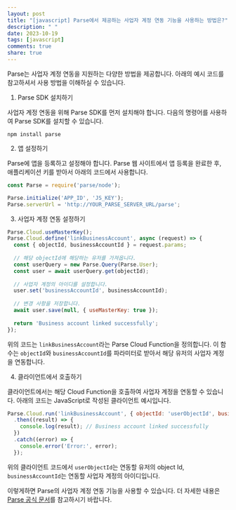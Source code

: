 ```yaml
---
layout: post
title: "[javascript] Parse에서 제공하는 사업자 계정 연동 기능을 사용하는 방법은?"
description: " "
date: 2023-10-19
tags: [javascript]
comments: true
share: true
---
```

Parse는 사업자 계정 연동을 지원하는 다양한 방법을 제공합니다. 아래의 예시 코드를 참고하셔서 사용 방법을 이해하실 수 있습니다.

1. Parse SDK 설치하기

사업자 계정 연동을 위해 Parse SDK를 먼저 설치해야 합니다. 다음의 명령어를 사용하여 Parse SDK를 설치할 수 있습니다.

```
npm install parse
```

2. 앱 설정하기

Parse에 앱을 등록하고 설정해야 합니다. Parse 웹 사이트에서 앱 등록을 완료한 후, 애플리케이션 키를 받아서 아래의 코드에서 사용합니다.

```javascript
const Parse = require('parse/node');

Parse.initialize('APP_ID', 'JS_KEY');
Parse.serverUrl = 'http://YOUR_PARSE_SERVER_URL/parse';
```

3. 사업자 계정 연동 설정하기

```javascript
Parse.Cloud.useMasterKey();
Parse.Cloud.define('linkBusinessAccount', async (request) => {
  const { objectId, businessAccountId } = request.params;
  
  // 해당 objectId에 해당하는 유저를 가져옵니다.
  const userQuery = new Parse.Query(Parse.User);
  const user = await userQuery.get(objectId);
  
  // 사업자 계정의 아이디를 설정합니다.
  user.set('businessAccountId', businessAccountId);
  
  // 변경 사항을 저장합니다.
  await user.save(null, { useMasterKey: true });
  
  return 'Business account linked successfully';
});
```

위의 코드는 `linkBusinessAccount`라는 Parse Cloud Function을 정의합니다. 이 함수는 `objectId`와 `businessAccountId`를 파라미터로 받아서 해당 유저의 사업자 계정을 연동합니다.

4. 클라이언트에서 호출하기

클라이언트에서는 해당 Cloud Function을 호출하여 사업자 계정을 연동할 수 있습니다. 아래의 코드는 JavaScript로 작성된 클라이언트 예시입니다.

```javascript
Parse.Cloud.run('linkBusinessAccount', { objectId: 'userObjectId', businessAccountId: 'businessAccountId' })
  .then((result) => {
    console.log(result); // Business account linked successfully
  })
  .catch((error) => {
    console.error('Error:', error);
  });
```

위의 클라이언트 코드에서 `userObjectId`는 연동할 유저의 object Id, `businessAccountId`는 연동할 사업자 계정의 아이디입니다.

이렇게하면 Parse의 사업자 계정 연동 기능을 사용할 수 있습니다. 더 자세한 내용은 [Parse 공식 문서](https://docs.parseplatform.org/)를 참고하시기 바랍니다.